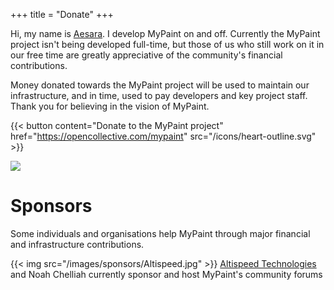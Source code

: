 +++
title = "Donate"
+++

Hi, my name is [Aesara](https://www.aesara.net). I develop MyPaint on and off. Currently the MyPaint project isn't being
developed full-time, but those of us who still work on it in our free time are greatly appreciative of the community's
financial contributions.

Money donated towards the MyPaint project will be used to maintain our infrastructure, and in time, used to pay
developers and key project staff. Thank you for believing in the vision of MyPaint.

{{< button content="Donate to the MyPaint project" href="https://opencollective.com/mypaint" src="/icons/heart-outline.svg" >}}

![](https://opencollective.com/mypaint/individuals.svg?width=890)

# Sponsors
Some individuals and organisations help MyPaint through major financial and infrastructure contributions.

{{< img src="/images/sponsors/Altispeed.jpg" >}}
[Altispeed Technologies](https://altispeed.com/) and Noah Chelliah currently sponsor and host MyPaint's community forums

